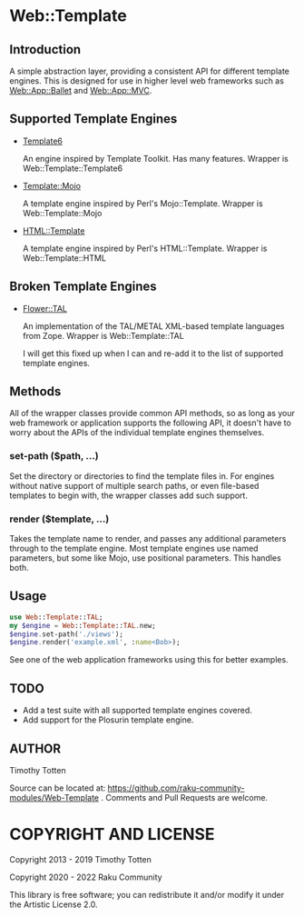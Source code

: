 # Web::Template

## Introduction

A simple abstraction layer, providing a consistent API for different
template engines. This is designed for use in higher level web frameworks
such as [Web::App::Ballet](https://github.com/raku-community-modules/Web-App-Ballet/)
and [Web::App::MVC](https://github.com/raku-community-modules/Web-App-MVC/).

## Supported Template Engines

 * [Template6](https://github.com/raku-community-modules/Template6/)

   An engine inspired by Template Toolkit. Has many features.
   Wrapper is Web::Template::Template6

 * [Template::Mojo](https://github.com/tadzik/Template-Mojo/)

   A template engine inspired by Perl's Mojo::Template.
   Wrapper is Web::Template::Mojo

 * [HTML::Template](https://github.com/masak/html-template/)

   A template engine inspired by Perl's HTML::Template.
   Wrapper is Web::Template::HTML

## Broken Template Engines

 * [Flower::TAL](https://github.com/supernovus/flower/)

   An implementation of the TAL/METAL XML-based template languages from Zope.
   Wrapper is Web::Template::TAL

   I will get this fixed up when I can and re-add it to the list of supported
   template engines.

## Methods

All of the wrapper classes provide common API methods, so as long as your
web framework or application supports the following API, it doesn't have to
worry about the APIs of the individual template engines themselves.

### set-path ($path, ...)

Set the directory or directories to find the template files in.
For engines without native support of multiple search paths, or even
file-based templates to begin with, the wrapper classes add such support.

### render ($template, ...)

Takes the template name to render, and passes any additional parameters
through to the template engine. Most template engines use named parameters,
but some like Mojo, use positional parameters. This handles both.

## Usage

```raku
use Web::Template::TAL;
my $engine = Web::Template::TAL.new;
$engine.set-path('./views');
$engine.render('example.xml', :name<Bob>);
```

See one of the web application frameworks using this for better examples.

## TODO

 * Add a test suite with all supported template engines covered.
 * Add support for the Plosurin template engine.

## AUTHOR

Timothy Totten

Source can be located at: https://github.com/raku-community-modules/Web-Template . Comments and Pull Requests are welcome.

COPYRIGHT AND LICENSE
=====================

Copyright 2013 - 2019 Timothy Totten

Copyright 2020 - 2022 Raku Community

This library is free software; you can redistribute it and/or modify it under the Artistic License 2.0.

